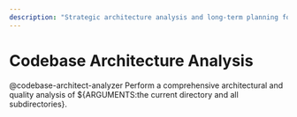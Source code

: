 ```yaml
---
description: "Strategic architecture analysis and long-term planning for codebases"
---
```


# Codebase Architecture Analysis

@codebase-architect-analyzer Perform a comprehensive architectural and quality analysis of ${ARGUMENTS:the current directory and all subdirectories}.